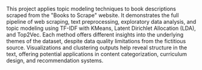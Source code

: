 This project applies topic modeling techniques to book descriptions scraped from the "Books to Scrape" website. It demonstrates the full pipeline of web scraping, text preprocessing, exploratory data analysis, and topic modeling using TF-IDF with KMeans, Latent Dirichlet Allocation (LDA), and Top2Vec. Each method offers different insights into the underlying themes of the dataset, despite data quality limitations from the fictitious source. Visualizations and clustering outputs help reveal structure in the text, offering potential applications in content categorization, curriculum design, and recommendation systems.
